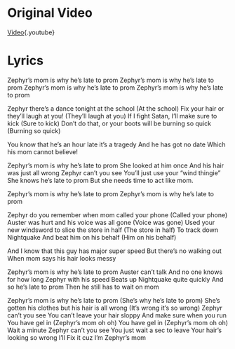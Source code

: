 <!-- TITLE: Zephyr's Mom Lyrics -->
<!-- SUBTITLE: Zephyr’s Mom is Why He’s Late to Prom -->
# Original Video
[Video](https://www.youtube.com/watch?v=7UUPawNC5Lg){.youtube}
# Lyrics
Zephyr’s mom is why he’s late to prom
Zephyr’s mom is why he’s late to prom
Zephyr’s mom is why he’s late to prom
Zephyr’s mom is why he’s late to prom

Zephyr there’s a dance tonight at the school
(At the school)
Fix your hair or they’ll laugh at you!
(They’ll laugh at you)
If I fight Satan, I’ll make sure to kick
(Sure to kick)
Don’t do that, or your boots will be burning so quick
(Burning so quick)

You know that he’s an hour late it’s a tragedy
And he has got no date
Which his mom cannot believe!

Zephyr’s mom is why he’s late to prom
She looked at him once
And his hair was just all wrong
Zephyr can’t you see
You’ll just use your “wind thingie”
She knows he’s late to prom
But she needs time to act like mom.

Zephyr’s mom is why he’s late to prom
Zephyr’s mom is why he’s late to prom

Zephyr do you remember when mom called your phone
(Called your phone)
Auster was hurt and his voice was all gone 
(Voice was gone)
Used your new windsword to slice the store in half
(The store in half)
To track down Nightquake
And beat him on his behalf 
(Him on his behalf)

And I know that this guy has major super speed
But there’s no walking out
When mom says his hair looks messy

Zephyr’s mom is why he’s late to prom
Auster can’t talk
And no one knows for how long
Zephyr with his speed
Beats up Nightquake quite quickly
And so he’s late to prom
Then he still has to wait on mom

Zephyr’s mom is why he’s late to prom
(She’s why he’s late to prom)
She’s gotten his clothes but his hair is all wrong
(It’s wrong it’s so wrong)
Zephyr can’t you see
You can’t leave your hair sloppy
And make sure when you run
You have gel in
(Zephyr’s mom oh oh)
You have gel in
(Zephyr’s mom oh oh)
Wait a minute
Zephyr can’t you see
You just wait a sec to leave
Your hair’s looking so wrong I’ll
Fix it cuz I’m Zephyr’s mom
